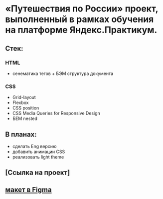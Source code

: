 # «Путешествия по России» проект, выполненный в рамках обучения на платформе Яндекс.Практикум.

## Стек:
### HTML
* сенематика тегов + БЭМ структура документа
### CSS
* Grid-layout
* Flexbox
* CSS position
* CSS Media Queries for Responsive Design
* БЕМ nested

## В планах:
* сделать Eng версию
* добавить анимации CSS
* реализовать light theme


## [Ссылка на проект]

## [макет в Figma](https://www.figma.com/file/5S2WSbEFL6awjVWJ0NWL8Q/Sprint-3_-Russia-_-desktop-mobile?node-id=28503%3A0)


